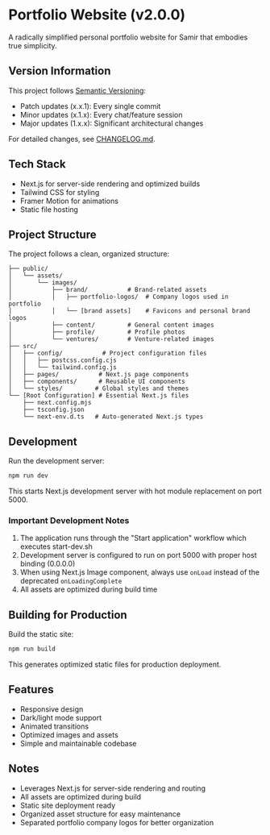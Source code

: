 # Portfolio Website (v2.0.0)

A radically simplified personal portfolio website for Samir that embodies true simplicity.

## Version Information

This project follows [Semantic Versioning](https://semver.org/):
- Patch updates (x.x.1): Every single commit
- Minor updates (x.1.x): Every chat/feature session
- Major updates (1.x.x): Significant architectural changes

For detailed changes, see [CHANGELOG.md](docs/CHANGELOG.md).

## Tech Stack

- Next.js for server-side rendering and optimized builds
- Tailwind CSS for styling
- Framer Motion for animations
- Static file hosting

## Project Structure

The project follows a clean, organized structure:

```
├── public/
│   └── assets/
│       └── images/
│           ├── brand/           # Brand-related assets
│           │   ├── portfolio-logos/  # Company logos used in portfolio
│           │   └── [brand assets]    # Favicons and personal brand logos
│           ├── content/         # General content images
│           ├── profile/         # Profile photos
│           └── ventures/        # Venture-related images
├── src/
│   ├── config/           # Project configuration files
│   │   ├── postcss.config.cjs
│   │   └── tailwind.config.js
│   ├── pages/           # Next.js page components
│   ├── components/      # Reusable UI components
│   └── styles/         # Global styles and themes
└── [Root Configuration] # Essential Next.js files
    ├── next.config.mjs
    ├── tsconfig.json
    └── next-env.d.ts   # Auto-generated Next.js types
```

## Development

Run the development server:

```bash
npm run dev
```

This starts Next.js development server with hot module replacement on port 5000.

### Important Development Notes

1. The application runs through the "Start application" workflow which executes start-dev.sh
2. Development server is configured to run on port 5000 with proper host binding (0.0.0.0)
3. When using Next.js Image component, always use `onLoad` instead of the deprecated `onLoadingComplete`
4. All assets are optimized during build time

## Building for Production

Build the static site:

```bash
npm run build
```

This generates optimized static files for production deployment.

## Features

- Responsive design
- Dark/light mode support 
- Animated transitions
- Optimized images and assets
- Simple and maintainable codebase

## Notes

- Leverages Next.js for server-side rendering and routing
- All assets are optimized during build
- Static site deployment ready
- Organized asset structure for easy maintenance
- Separated portfolio company logos for better organization